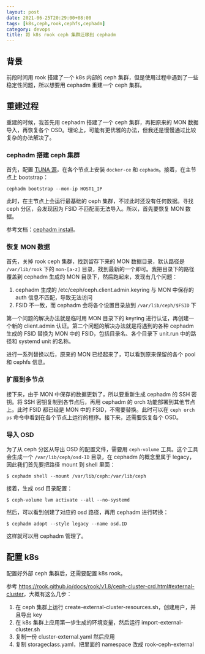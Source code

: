 ```yaml
---
layout: post
date: 2021-06-25T20:29:00+08:00
tags: [k8s,ceph,rook,cephfs,cephadm]
category: devops
title: 将 k8s rook ceph 集群迁移到 cephadm
---
```


## 背景

前段时间用 rook 搭建了一个 k8s 内部的 ceph 集群，但是使用过程中遇到了一些稳定性问题，所以想要用 cephadm 重建一个 ceph 集群。

## 重建过程

重建的时候，我首先用 cephadm 搭建了一个 ceph 集群，再把原来的 MON 数据导入，再恢复各个 OSD。理论上，可能有更优雅的办法，但我还是慢慢通过比较复杂的办法解决了。

### cephadm 搭建 ceph 集群

首先，配置 [TUNA 源](https://mirrors.tuna.tsinghua.edu.cn/help/ceph/)，在各个节点上安装 `docker-ce` 和 `cephadm`。接着，在主节点上 bootstrap：

```shell
cephadm bootstrap --mon-ip HOST1_IP
```

此时，在主节点上会运行最基础的 ceph 集群，不过此时还没有任何数据。寻找 ceph 分区，会发现因为 FSID 不匹配而无法导入。所以，首先要恢复 MON 数据。

参考文档：[cephadm install](https://docs.ceph.com/en/latest/cephadm/install/)。

### 恢复 MON 数据

首先，关掉 rook ceph 集群，找到留存下来的 MON 数据目录，默认路径是 `/var/lib/rook` 下的 `mon-[a-z]` 目录，找到最新的一个即可。我把目录下的路径覆盖到 cephadm 生成的 MON 目录下，然后跑起来，发现有几个问题：

1. cephadm 生成的 /etc/ceph/ceph.client.admin.keyring 与 MON 中保存的 auth 信息不匹配，导致无法访问
2. FSID 不一致，而 cephadm 会将各个设置目录放到 `/var/lib/ceph/$FSID` 下

第一个问题的解决办法就是临时用 MON 目录下的 keyring 进行认证，再创建一个新的 client.admin 认证。第二个问题的解决办法就是将遇到的各种 cephadm 生成的 FSID 替换为 MON 中的 FSID，包括目录名、各个目录下 unit.run 中的路径和 systemd unit 的名称。

进行一系列替换以后，原来的 MON 已经起来了，可以看到原来保留的各个 pool 和 cephfs 信息。

### 扩展到多节点

接下来，由于 MON 中保存的数据更新了，所以要重新生成 cephadm 的 SSH 密钥。将 SSH 密钥复制到各节点后，再用 cephadm 的 orch 功能部署到其他节点上。此时 FSID 都已经是 MON 中的 FSID，不需要替换。此时可以在 `ceph orch ps` 命令中看到在各个节点上运行的程序。接下来，还需要恢复各个 OSD。

### 导入 OSD

为了从 ceph 分区从导出 OSD 的配置文件，需要用 `ceph-volume` 工具。这个工具会生成一个 `/var/lib/ceph/osd-ID` 目录，在 cephadm 的概念里属于 legacy，因此我们首先要把路径 mount 到 shell 里面：

```shell
$ cephadm shell --mount /var/lib/ceph:/var/lib/ceph
```

接着，生成 osd 目录配置：

```shell
$ ceph-volume lvm activate --all --no-systemd
```

然后，可以看到创建了对应的 osd 路径，再用 cephadm 进行转换：

```shell
$ cephadm adopt --style legacy --name osd.ID
```

这样就可以用 cephadm 管理了。

## 配置 k8s

配置好外部 ceph 集群后，还需要配置 k8s rook。

参考 <https://rook.github.io/docs/rook/v1.8/ceph-cluster-crd.html#external-cluster>，大概有这么几步：

1. 在 ceph 集群上运行 create-external-cluster-resources.sh，创建用户，并且导出 key
2. 在 k8s 集群上应用第一步生成的环境变量，然后运行 import-external-cluster.sh
3. 复制一份 cluster-external.yaml 然后应用
4. 复制 storageclass.yaml，把里面的 namespace 改成 rook-ceph-external